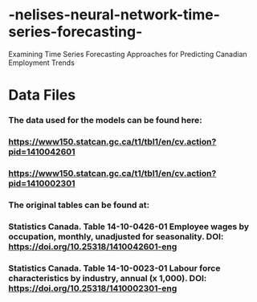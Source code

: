 # -nelises-neural-network-time-series-forecasting-
Examining Time Series Forecasting Approaches for Predicting Canadian Employment Trends

# Data Files
### The data used for the models can be found here:
### https://www150.statcan.gc.ca/t1/tbl1/en/cv.action?pid=1410042601
### https://www150.statcan.gc.ca/t1/tbl1/en/cv.action?pid=1410002301



### The original tables can be found at:
### Statistics Canada. Table 14-10-0426-01  Employee wages by occupation, monthly, unadjusted for seasonality. DOI: https://doi.org/10.25318/1410042601-eng
### Statistics Canada. Table 14-10-0023-01  Labour force characteristics by industry, annual (x 1,000). DOI: https://doi.org/10.25318/1410002301-eng
